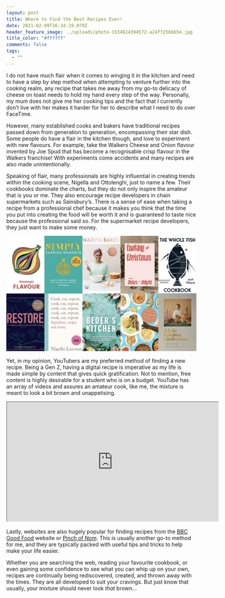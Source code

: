 ```yaml
---
layout: post
title: Where to Find the Best Recipes Ever!
date: 2021-02-09T16:34:19.079Z
header_feature_image: ../uploads/photo-1534824394572-a24ff25bbb5e.jpg
title_color: "#ffffff"
comments: false
tags:
  - ""
---
```

I do not have much flair when it comes to winging it in the kitchen and need to have a step by step method when attempting to venture further into the cooking realm, any recipe that takes me away from my go-to delicacy of cheese on toast needs to hold my hand every step of the way. Personally, my mum does not give me her cooking tips and the fact that I currently don’t live with her makes it harder for her to describe what I need to do over FaceTime. 

However, many established cooks and bakers have traditional recipes passed down from generation to generation, encompassing their star dish. Some people do have a flair in the kitchen though, and love to experiment with new flavours. For example, take the Walkers Cheese and Onion flavour invented by Joe Spud that has become a recognisable crisp flavour in the Walkers franchise! With experiments come accidents and many recipes are also made unintentionally.

Speaking of flair, many professionals are highly influential in creating trends within the cooking scene, Nigella and Ottolenghi, just to name a few. Their cookbooks dominate the charts, but they do not only inspire the amateur that is you or me. They also encourage recipe developers in chain supermarkets such as Sainsbury’s. There is a sense of ease when taking a recipe from a professional chef because it makes you think that the time you put into creating the food will be worth it and is guaranteed to taste nice because the professional said so. For the supermarket recipe developers, they just want to make some money. 

![](../uploads/cookery-book-christmas-2020-feature-1024x620.jpg "10 Must-have cookbooks")

Yet, in my opinion, YouTubers are my preferred method of finding a new recipe. Being a Gen Z, having a digital recipe is imperative as my life is made simple by content that gives quick gratification. Not to mention, free content is highly desirable for a student who is on a budget. YouTube has an array of videos and assures an amateur cook, like me, the mixture is meant to look a bit brown and unappetising. 

<div class="video-box"><iframe width="560" height="315" src="https://www.youtube.com/embed/https://www.youtube.com/watch?v=JzJsUW4xV7k?rel=0" allow="accelerometer; autoplay; encrypted-media; gyroscope; picture-in-picture" allowfullscreen></iframe></div>

Lastly, websites are also hugely popular for finding recipes from the [BBC Good Food](https://www.bbcgoodfood.com/recipes) website or [Pinch of Nom](https://pinchofnom.com/recipes/). This is usually another go-to method for me, and they are typically packed with useful tips and tricks to help make your life easier. 

Whether you are searching the web, reading your favourite cookbook, or even gaining some confidence to see what you can whip up on your own, recipes are continually being rediscovered, created, and thrown away with the times. They are all developed to suit your cravings. But just know that usually, your mixture should never look *that* brown...